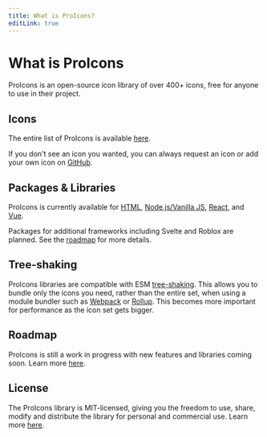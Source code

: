 ```yaml
---
title: What is ProIcons?
editLink: true
---
```

# What is ProIcons
ProIcons is an open-source icon library of over 400+ icons, free for anyone to use in their project.

## Icons
The entire list of ProIcons is available [here](../../icons).

If you don't see an icon you wanted, you can always request an icon or add your own icon on [GitHub](https://github.com/ProCode-Software/proicons).

## Packages & Libraries
ProIcons is currently available for [HTML](../html-api), [Node.js/Vanilla JS](../javascript-api), [React](../react), and [Vue](../vue).

Packages for additional frameworks including Svelte and Roblox are planned. See the [roadmap](../roadmap) for more details.

## Tree-shaking
ProIcons libraries are compatible with ESM [tree-shaking](https://en.wikipedia.org/wiki/Tree_shaking). This allows you to bundle only the icons you need, rather than the entire set, when using a module bundler such as [Webpack](https://webpack.js.org) or [Rollup](https://rollupjs.org). This becomes more important for performance as the icon set gets bigger.

## Roadmap
ProIcons is still a work in progress with new features and libraries coming soon. Learn more [here](./../roadmap).

## License
The ProIcons library is MIT-licensed, giving you the freedom to use, share, modify and distribute the library for personal and commercial use. Learn more [here](https://github.com/ProCode-Software/proicons/?tab=MIT-1-ov-file).